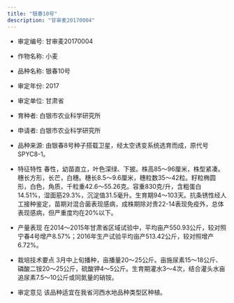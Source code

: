 ```yaml
---
title: "银春10号"
description: "甘审麦20170004"
---
```

* 审定编号:  甘审麦20170004

*  作物名称:  小麦

*  品种名称:  银春10号

*  审定年份:  2017

*  审定单位:  甘肃省

* 育种者:  白银市农业科学研究所

*  申请者:  白银市农业科学研究所

*  品种来源:  由银春8号种子搭载卫星，经太空诱变系统选育而成，原代号SPYC8-1。

*  特征特性
春性，幼苗直立，叶色深绿、下披。株高85～96厘米，株型紧凑。穗长方形，长芒，白穗。穗长8.5～9.6厘米，穗粒数35～42粒。籽粒椭圆形，白色，角质，千粒重42.6～55.26克。容重830克/升，含粗蛋白14.51%，湿面筋29.3%，沉淀值31.5毫升。生育期94～103天。抗条锈性经人工接种鉴定，苗期对混合菌表现感病，成株期除对贵22-14表现免疫外，总体表现感病，但严重度均在20%以下。

*  产量表现
在2014～2015年甘肃省区域试验中，平均亩产550.93公斤，较对照宁春4号增产8.57%；2016年生产试验平均亩产513.42公斤，较对照增产6.72%。

*  栽培技术要点
3月中上旬播种，亩播量20～25公斤。亩施尿素15～18公斤、磷酸二铵20～25公斤，硫酸钾4～5公斤。生育期灌水3～4次，结合灌头水亩追尿素7.5～10公斤或同氮量的硝铵。

*  审定意见
该品种适宜在我省河西水地品种类型区种植。

